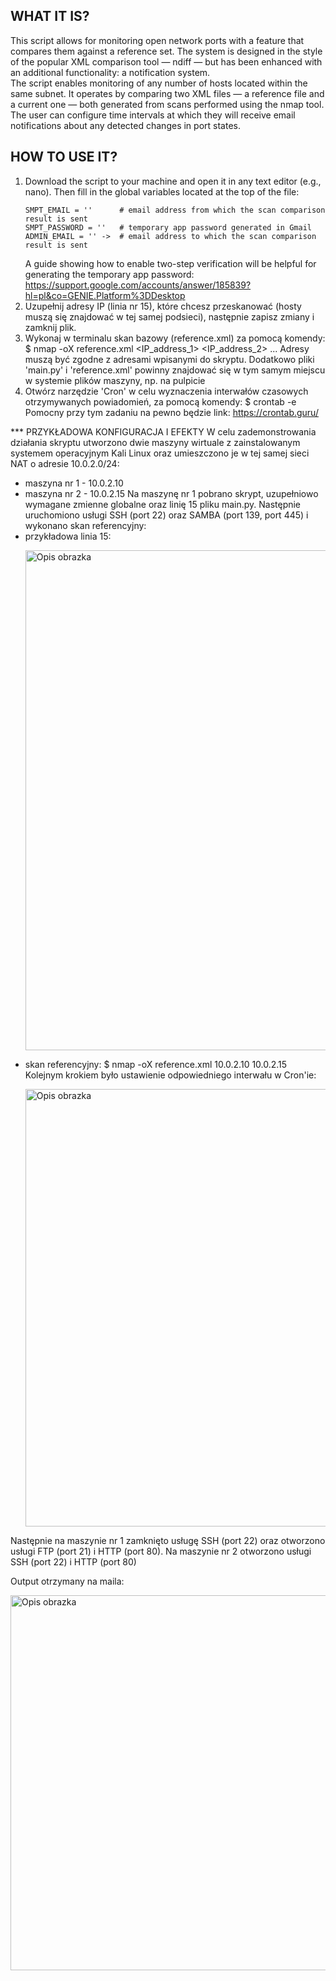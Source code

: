 
## WHAT IT IS?
This script allows for monitoring open network ports with a feature that compares them against a reference set. The system is designed in the style of the popular XML comparison tool — ndiff — but has been enhanced with an additional functionality: a notification system. \
The script enables monitoring of any number of hosts located within the same subnet. It operates by comparing two XML files — a reference file and a current one — both generated from scans performed using the nmap tool. \
The user can configure time intervals at which they will receive email notifications about any detected changes in port states. 

## HOW TO USE IT?
1. Download the script to your machine and open it in any text editor (e.g., nano). Then fill in the global variables located at the top of the file:
   ```
   SMPT_EMAIL = ''      # email address from which the scan comparison result is sent
   SMPT_PASSWORD = ''   # temporary app password generated in Gmail 
   ADMIN_EMAIL = '' ->  # email address to which the scan comparison result is sent
   ```
   A guide showing how to enable two-step verification will be helpful for generating the temporary app password: \
   https://support.google.com/accounts/answer/185839?hl=pl&co=GENIE.Platform%3DDesktop
3. Uzupełnij adresy IP (linia nr 15), które chcesz przeskanować (hosty muszą się znajdować w tej samej podsieci), następnie zapisz zmiany i zamknij plik.
4. Wykonaj w terminalu skan bazowy (reference.xml) za pomocą komendy:
   $ nmap -oX reference.xml <IP_address_1> <IP_address_2> ...
     Adresy muszą być zgodne z adresami wpisanymi do skryptu.
     Dodatkowo pliki 'main.py' i 'reference.xml' powinny znajdować się w tym samym miejscu w systemie plików maszyny, np. na pulpicie
5. Otwórz narzędzie 'Cron' w celu wyznaczenia interwałów czasowych otrzymywanych powiadomień, za pomocą komendy:
   $ crontab -e   
   Pomocny przy tym zadaniu na pewno będzie link:
   https://crontab.guru/



*** PRZYKŁADOWA KONFIGURACJA I EFEKTY
W celu zademonstrowania działania skryptu utworzono dwie maszyny wirtuale z zainstalowanym systemem operacyjnym Kali Linux oraz umieszczono je w tej samej sieci NAT o adresie 10.0.2.0/24:
* maszyna nr 1 - 10.0.2.10
* maszyna nr 2 - 10.0.2.15
Na maszynę nr 1 pobrano skrypt, uzupełniowo wymagane zmienne globalne oraz linię 15 pliku main.py. Następnie uruchomiono usługi SSH (port 22) oraz SAMBA (port 139, port 445) i wykonano skan referencyjny:
* przykładowa linia 15:
  <p align="left">
    <img src="https://private-user-images.githubusercontent.com/180983359/430693512-1ecec17c-6f1b-4cbe-8cda-945d5269ec86.PNG?jwt=eyJhbGciOiJIUzI1NiIsInR5cCI6IkpXVCJ9.eyJpc3MiOiJnaXRodWIuY29tIiwiYXVkIjoicmF3LmdpdGh1YnVzZXJjb250ZW50LmNvbSIsImtleSI6ImtleTUiLCJleHAiOjE3NDM5MzQwNjgsIm5iZiI6MTc0MzkzMzc2OCwicGF0aCI6Ii8xODA5ODMzNTkvNDMwNjkzNTEyLTFlY2VjMTdjLTZmMWItNGNiZS04Y2RhLTk0NWQ1MjY5ZWM4Ni5QTkc_WC1BbXotQWxnb3JpdGhtPUFXUzQtSE1BQy1TSEEyNTYmWC1BbXotQ3JlZGVudGlhbD1BS0lBVkNPRFlMU0E1M1BRSzRaQSUyRjIwMjUwNDA2JTJGdXMtZWFzdC0xJTJGczMlMkZhd3M0X3JlcXVlc3QmWC1BbXotRGF0ZT0yMDI1MDQwNlQxMDAyNDhaJlgtQW16LUV4cGlyZXM9MzAwJlgtQW16LVNpZ25hdHVyZT1jMTI3ZDkxZWEwNjI3OWY4Nzc2MjkyY2YwNTJiNjAzYzdjN2NjYzI0Mzg4OTIzZWZlOTgzMDk2ZDY0NWE2MGRjJlgtQW16LVNpZ25lZEhlYWRlcnM9aG9zdCJ9.7TMNk14jSVRu-yQrsBg3fr-_HwXL_h8z6ZizcHBLTYQ" alt="Opis obrazka" width="800"/>
  </p>
* skan referencyjny:
  $ nmap -oX reference.xml 10.0.2.10 10.0.2.15
Kolejnym krokiem było ustawienie odpowiedniego interwału w Cron'ie:
  <p align="left">
    <img src="https://private-user-images.githubusercontent.com/180983359/430695093-40cb0ab3-494a-4f92-96c9-633fbed543f1.PNG?jwt=eyJhbGciOiJIUzI1NiIsInR5cCI6IkpXVCJ9.eyJpc3MiOiJnaXRodWIuY29tIiwiYXVkIjoicmF3LmdpdGh1YnVzZXJjb250ZW50LmNvbSIsImtleSI6ImtleTUiLCJleHAiOjE3NDM5MzQ5OTgsIm5iZiI6MTc0MzkzNDY5OCwicGF0aCI6Ii8xODA5ODMzNTkvNDMwNjk1MDkzLTQwY2IwYWIzLTQ5NGEtNGY5Mi05NmM5LTYzM2ZiZWQ1NDNmMS5QTkc_WC1BbXotQWxnb3JpdGhtPUFXUzQtSE1BQy1TSEEyNTYmWC1BbXotQ3JlZGVudGlhbD1BS0lBVkNPRFlMU0E1M1BRSzRaQSUyRjIwMjUwNDA2JTJGdXMtZWFzdC0xJTJGczMlMkZhd3M0X3JlcXVlc3QmWC1BbXotRGF0ZT0yMDI1MDQwNlQxMDE4MThaJlgtQW16LUV4cGlyZXM9MzAwJlgtQW16LVNpZ25hdHVyZT0xNTAzZjQ3YTIwMGQ4M2RjYTg1YzZhYjdkYWM4NGUzZmIzNmQxMGExMzRkZGRjZDRlMmQ1Zjc4N2E5ZGJhM2YyJlgtQW16LVNpZ25lZEhlYWRlcnM9aG9zdCJ9.ASF0tASR18wMyYXhOUxQkp-T9u5-AQHnF1tmYoLObNk" alt="Opis obrazka" width="700"/>
  </p>
Następnie na maszynie nr 1 zamknięto usługę SSH (port 22) oraz otworzono usługi FTP (port 21) i HTTP (port 80). Na maszynie nr 2 otworzono usługi SSH (port 22) i HTTP (port 80)

Output otrzymany na maila:  
<p align="left">
  <img src="https://private-user-images.githubusercontent.com/180983359/430695863-39e45b93-9149-41e5-9115-a5be33891777.PNG?jwt=eyJhbGciOiJIUzI1NiIsInR5cCI6IkpXVCJ9.eyJpc3MiOiJnaXRodWIuY29tIiwiYXVkIjoicmF3LmdpdGh1YnVzZXJjb250ZW50LmNvbSIsImtleSI6ImtleTUiLCJleHAiOjE3NDM5MzU3NTMsIm5iZiI6MTc0MzkzNTQ1MywicGF0aCI6Ii8xODA5ODMzNTkvNDMwNjk1ODYzLTM5ZTQ1YjkzLTkxNDktNDFlNS05MTE1LWE1YmUzMzg5MTc3Ny5QTkc_WC1BbXotQWxnb3JpdGhtPUFXUzQtSE1BQy1TSEEyNTYmWC1BbXotQ3JlZGVudGlhbD1BS0lBVkNPRFlMU0E1M1BRSzRaQSUyRjIwMjUwNDA2JTJGdXMtZWFzdC0xJTJGczMlMkZhd3M0X3JlcXVlc3QmWC1BbXotRGF0ZT0yMDI1MDQwNlQxMDMwNTNaJlgtQW16LUV4cGlyZXM9MzAwJlgtQW16LVNpZ25hdHVyZT1hMDdiMGYzNjE1NWUzY2FmNjMyMTIwODkwMGQyY2ZjYmE3MzliM2NiOTIyYjM0MDNhNDFiMDY3YzEwMzU2ZDExJlgtQW16LVNpZ25lZEhlYWRlcnM9aG9zdCJ9.C9qdK7J2TYhMkBPq4LZxwuBPNv6jOvmiArkuQguunW4" alt="Opis obrazka" width="600"/>
</p>

